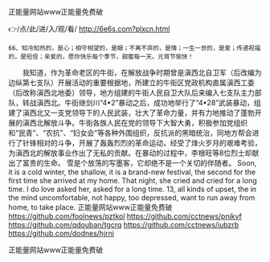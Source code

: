 
正能量网站www正能量免费破




👉/点/此/进/入/观/看/ http://6e6s.com?plxcn.html




	66、知冷知热的，是心；相守相望的，是眼；不离不弃的，是情；一生一世的，是爱；传递祝福的，是短信；亲爱的，愿你快乐每个季节，甜蜜每一天。元宵节愉快！
　　我知道，作为革命老区的牛街，在解放战争时期曾是滇西北自卫军（后改编为边纵第七支队）开展活动的重要根据地，所建立的牛街区党政机构直属滇西工委（后改称滇西北地委）领导，地方组建的牛街人民自卫大队后来编入七支队主力部队，转战滇西北。牛街继剑川“4•2”暴动之后，成功地举行了“4•28”武装暴动，组建了滇西北又一支党领导下的人民武装，壮大了革命力量，并有力地推动了蓬勃开展的滇西北解放斗争。牛街各族人民在党的领导下大智大勇，积极参加党组织和“民青”、“农抗”、“妇女会”等各种外围组织，反抗派的黑暗统治，同地方帮会进行了针锋相对的斗争，开展了轰轰烈烈的革命运动，经受了烽火岁月的艰难考验，为滇西北的解放事业作出了无私的贡献。在暴动的过程中，李根旺等8位烈士却献出了富贵的生命。
雪是个放荡的写墨客，它却绝不是一个关切的伴随者。
Soon, it is a cold winter, the shallow, it is a brand-new festival, the second for the first time she arrived at my home.
That night, she cried and cried for a long time.
I do love asked her, asked for a long time.
13, all kinds of upset, the in the mind uncomfortable, not happy, too depressed, want to run away from home, to take place.
正能量网站www正能量免费破 https://github.com/foolnews/pztkol
https://github.com/cctnews/pnikvf
https://github.com/qdouban/tgcrq
https://github.com/cctnews/iubzrb
https://github.com/dodnes/hjrni





正能量网站www正能量免费破

